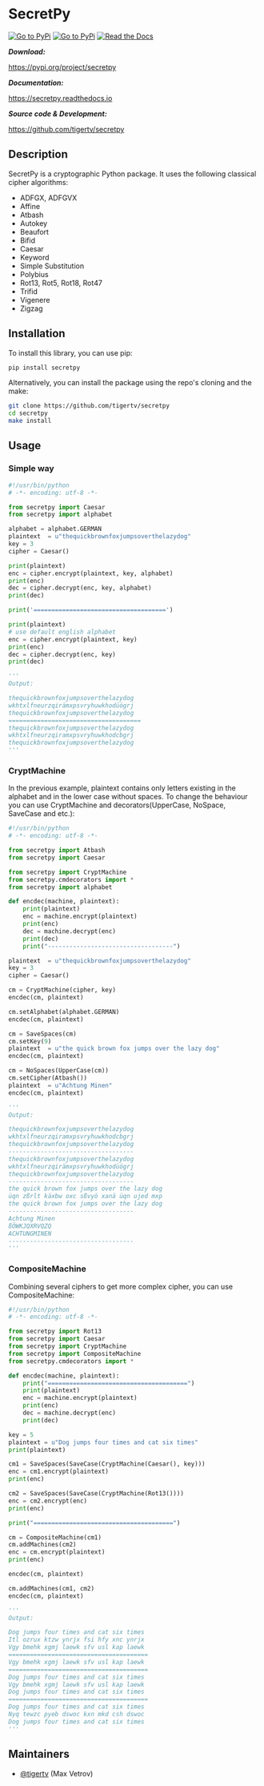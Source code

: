 SecretPy
===========

[![Go to PyPi](https://badge.fury.io/py/secretpy.svg)](https://pypi.org/project/secretpy)
[![Go to PyPi](https://img.shields.io/pypi/pyversions/secretpy.svg)](https://pypi.org/project/secretpy)
[![Read the Docs](https://img.shields.io/readthedocs/secretpy.svg)](https://secretpy.readthedocs.io/en/latest)

***Download:***

https://pypi.org/project/secretpy

***Documentation:***

https://secretpy.readthedocs.io

***Source code & Development:***

https://github.com/tigertv/secretpy

Description
-----------

SecretPy is a cryptographic Python package. It uses the following classical cipher algorithms:

- ADFGX, ADFGVX
- Affine
- Atbash
- Autokey
- Beaufort 
- Bifid
- Caesar
- Keyword
- Simple Substitution
- Polybius
- Rot13, Rot5, Rot18, Rot47
- Trifid
- Vigenere
- Zigzag

Installation
------------

To install this library, you can use pip:

```bash
pip install secretpy
```

Alternatively, you can install the package using the repo's cloning and the make:

```bash
git clone https://github.com/tigertv/secretpy
cd secretpy
make install
```

Usage
-----

### Simple way

```python
#!/usr/bin/python
# -*- encoding: utf-8 -*-

from secretpy import Caesar
from secretpy import alphabet

alphabet = alphabet.GERMAN
plaintext  = u"thequickbrownfoxjumpsoverthelazydog"
key = 3
cipher = Caesar()

print(plaintext)
enc = cipher.encrypt(plaintext, key, alphabet)
print(enc)
dec = cipher.decrypt(enc, key, alphabet)
print(dec)

print('=====================================')

print(plaintext)
# use default english alphabet
enc = cipher.encrypt(plaintext, key)
print(enc)
dec = cipher.decrypt(enc, key)
print(dec)

'''
Output:

thequickbrownfoxjumpsoverthelazydog
wkhtxlfneurzqirämxpsvryhuwkhodüögrj
thequickbrownfoxjumpsoverthelazydog
=====================================
thequickbrownfoxjumpsoverthelazydog
wkhtxlfneurzqiramxpsvryhuwkhodcbgrj
thequickbrownfoxjumpsoverthelazydog
'''
```

### CryptMachine

In the previous example, plaintext contains only letters existing in the alphabet and in the lower case without spaces.
To change the behaviour you can use CryptMachine and decorators(UpperCase, NoSpace, SaveCase and etc.):

```python
#!/usr/bin/python
# -*- encoding: utf-8 -*-

from secretpy import Atbash 
from secretpy import Caesar

from secretpy import CryptMachine 
from secretpy.cmdecorators import *
from secretpy import alphabet

def encdec(machine, plaintext):
	print(plaintext)
	enc = machine.encrypt(plaintext)
	print(enc)
	dec = machine.decrypt(enc)
	print(dec)
	print("-----------------------------------")

plaintext  = u"thequickbrownfoxjumpsoverthelazydog"
key = 3
cipher = Caesar()

cm = CryptMachine(cipher, key)
encdec(cm, plaintext)

cm.setAlphabet(alphabet.GERMAN)
encdec(cm, plaintext)

cm = SaveSpaces(cm)
cm.setKey(9)
plaintext  = u"the quick brown fox jumps over the lazy dog"
encdec(cm, plaintext)

cm = NoSpaces(UpperCase(cm))
cm.setCipher(Atbash())
plaintext  = u"Achtung Minen"
encdec(cm, plaintext)

'''
Output:

thequickbrownfoxjumpsoverthelazydog
wkhtxlfneurzqiramxpsvryhuwkhodcbgrj
thequickbrownfoxjumpsoverthelazydog
-----------------------------------
thequickbrownfoxjumpsoverthelazydog
wkhtxlfneurzqirämxpsvryhuwkhodüögrj
thequickbrownfoxjumpsoverthelazydog
-----------------------------------
the quick brown fox jumps over the lazy dog
üqn zßrlt käxbw oxc sßvyö xanä üqn ujed mxp
the quick brown fox jumps over the lazy dog
-----------------------------------
Achtung Minen
ßÖWKJQXRVQZQ
ACHTUNGMINEN
-----------------------------------
'''
```

### CompositeMachine

Combining several ciphers to get more complex cipher, you can use CompositeMachine:

```python
#!/usr/bin/python
# -*- encoding: utf-8 -*-

from secretpy import Rot13
from secretpy import Caesar
from secretpy import CryptMachine
from secretpy import CompositeMachine
from secretpy.cmdecorators import *

def encdec(machine, plaintext):
	print("=======================================")
	print(plaintext)
	enc = machine.encrypt(plaintext)
	print(enc)
	dec = machine.decrypt(enc)
	print(dec)

key = 5
plaintext = u"Dog jumps four times and cat six times"
print(plaintext)

cm1 = SaveSpaces(SaveCase(CryptMachine(Caesar(), key)))
enc = cm1.encrypt(plaintext)
print(enc)

cm2 = SaveSpaces(SaveCase(CryptMachine(Rot13())))
enc = cm2.encrypt(enc)
print(enc)

print("=======================================")

cm = CompositeMachine(cm1)
cm.addMachines(cm2)
enc = cm.encrypt(plaintext)
print(enc)

encdec(cm, plaintext)

cm.addMachines(cm1, cm2)
encdec(cm, plaintext)

'''
Output:

Dog jumps four times and cat six times
Itl ozrux ktzw ynrjx fsi hfy xnc ynrjx
Vgy bmehk xgmj laewk sfv usl kap laewk
=======================================
Vgy bmehk xgmj laewk sfv usl kap laewk
=======================================
Dog jumps four times and cat six times
Vgy bmehk xgmj laewk sfv usl kap laewk
Dog jumps four times and cat six times
=======================================
Dog jumps four times and cat six times
Nyq tewzc pyeb dswoc kxn mkd csh dswoc
Dog jumps four times and cat six times
'''
```

Maintainers
-----------

- [@tigertv](https://github.com/tigertv) (Max Vetrov)

